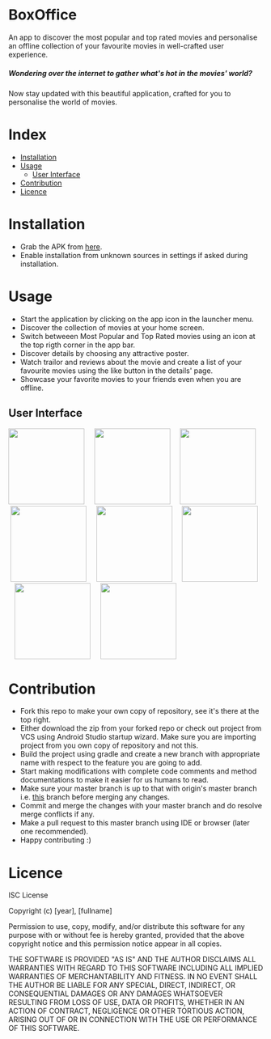 # BoxOffice
An app to discover the most popular and top rated movies and personalise an offline collection of your favourite movies in well-crafted user experience.

##### Wondering over the internet to gather what's hot in the movies' world?
Now stay updated with this beautiful application, crafted for you to personalise the world of movies.

# Index

- [Installation](https://github.com/vishalrao8/BoxOffice#installation)
- [Usage](https://github.com/vishalrao8/BoxOffice#usage)
  - [User Interface](https://github.com/vishalrao8/BoxOffice#user-interface)
- [Contribution](https://github.com/vishalrao8/BoxOffice#contribution)
- [Licence](https://github.com/vishalrao8/BoxOffice#licence)

# Installation

- Grab the APK from [here](https://drive.google.com/open?id=1FO5_kfL6wpIpjz9bL0qGb1mjBexFcFRI).
- Enable installation from unknown sources in settings if asked during installation.

# Usage

- Start the application by clicking on the app icon in the launcher menu.
- Discover the collection of movies at your home screen.
- Switch betweeen Most Popular and Top Rated movies using an icon at the top rigth corner in the app bar.
- Discover details by choosing any attractive poster.
- Watch trailor and reviews about the movie and create a list of your favourite movies using the like button in the details' page.
- Showcase your favorite movies to your friends even when you are offline.

## User Interface

<img src="https://drive.google.com/uc?export=view&id=15McfRMATjbOo0CfJLysks9LYMbqd4lUC" width="150">&nbsp; &nbsp; &nbsp;<img src="https://drive.google.com/uc?export=view&id=15EWZikvCduelJpIG6OLu57T81OICvZa1" width="150">&nbsp; &nbsp; &nbsp;<img src="https://drive.google.com/uc?export=view&id=1mrizDOmi0MtC4kNsheLl-98p6l0Mq8VG" width="150">&nbsp; &nbsp; &nbsp;<img src="https://drive.google.com/uc?export=view&id=1rNoqRjmS1G4zqQjvoWaRokydTkckp_6H" width="150">&nbsp; &nbsp; &nbsp;<img src="https://drive.google.com/uc?export=view&id=1qwdtb-mgK1A-axAip2AQ0DeKOmG8CYr8" width="150">&nbsp; &nbsp; &nbsp;<img src="https://drive.google.com/uc?export=view&id=1UeefDedgEpPoy8CjGqD2PymaQh0WWkrU" width="150">&nbsp; &nbsp; &nbsp;<img src="https://drive.google.com/uc?export=view&id=1qrMUauEcNnjPp3ZNPttuXZl3J8ntIj-f" width="150">&nbsp; &nbsp; &nbsp;<img src="https://drive.google.com/uc?export=view&id=15j8afaKeF-bxRSRyBa0YzMzHJmf4AzpD" width="150">

# Contribution

- Fork this repo to make your own copy of repository, see it's there at the top right.
- Either download the zip from your forked repo or check out project from VCS using Android Studio startup wizard. Make sure you are importing project from you own copy of repository and not this.
- Build the project using gradle and create a new branch with appropriate name with respect to the feature you are going to add.
- Start making modifications with complete code comments and method documentations to make it easier for us humans to read.
- Make sure your master branch is up to that with origin's master branch i.e. [this](https://github.com/vishalrao8/BoxOffice) branch before merging any changes.
- Commit and merge the changes with your master branch and do resolve merge conflicts if any.
- Make a pull request to this master branch using IDE or browser (later one recommended).
- Happy contributing :)

# Licence

ISC License

Copyright (c) [year], [fullname]

Permission to use, copy, modify, and/or distribute this software for any
purpose with or without fee is hereby granted, provided that the above
copyright notice and this permission notice appear in all copies.

THE SOFTWARE IS PROVIDED "AS IS" AND THE AUTHOR DISCLAIMS ALL WARRANTIES
WITH REGARD TO THIS SOFTWARE INCLUDING ALL IMPLIED WARRANTIES OF
MERCHANTABILITY AND FITNESS. IN NO EVENT SHALL THE AUTHOR BE LIABLE FOR
ANY SPECIAL, DIRECT, INDIRECT, OR CONSEQUENTIAL DAMAGES OR ANY DAMAGES
WHATSOEVER RESULTING FROM LOSS OF USE, DATA OR PROFITS, WHETHER IN AN
ACTION OF CONTRACT, NEGLIGENCE OR OTHER TORTIOUS ACTION, ARISING OUT OF
OR IN CONNECTION WITH THE USE OR PERFORMANCE OF THIS SOFTWARE.
